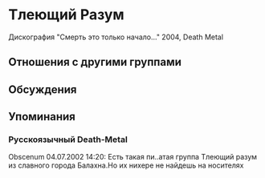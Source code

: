 # Тлеющий Разум

Дискография
"Смерть это только начало..." 2004, Death Metal

## Отношения с другими группами


## Обсуждения


## Упоминания

### Русскоязычный Death-Metal

Obscenum 04.07.2002 14:20:
Есть такая пи..атая группа  Тлеющий разум из славного города Балахна.Но их нихере не найдешь на носителях

